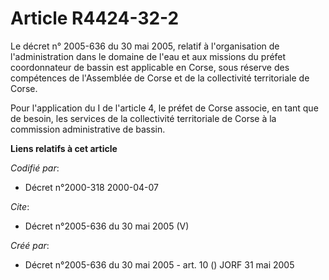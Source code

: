 # Article R4424-32-2

Le décret n° 2005-636 du 30 mai 2005, relatif à l'organisation de l'administration dans le domaine de l'eau et aux missions
du préfet coordonnateur de bassin est applicable en Corse, sous réserve des compétences de l'Assemblée de Corse et de la
collectivité territoriale de Corse. 

Pour l'application du I de l'article 4, le préfet de Corse associe, en tant que de besoin, les services de la collectivité
territoriale de Corse à la commission administrative de bassin.

**Liens relatifs à cet article**

_Codifié par_:

  - Décret n°2000-318 2000-04-07

_Cite_:

  - Décret n°2005-636 du 30 mai 2005 (V)

_Créé par_:

  - Décret n°2005-636 du 30 mai 2005 - art. 10 () JORF 31 mai 2005
